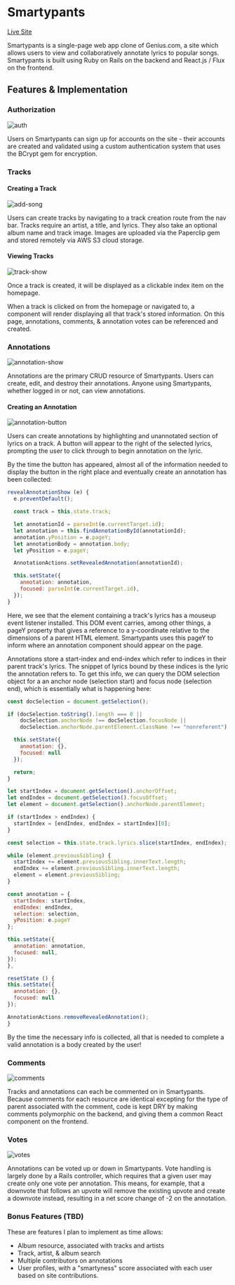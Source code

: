 # Smartypants

[Live Site][heroku]

[heroku]: http://smartypants.jonfriestedt.com/

Smartypants is a single-page web app clone of Genius.com, a site which allows users to view and collaboratively annotate lyrics to popular songs. Smartypants is built using Ruby on Rails on the backend and React.js / Flux on the frontend.

## Features & Implementation

### Authorization
![auth]

Users on Smartypants can sign up for accounts on the site - their accounts are created and validated using a custom authentication system that uses the BCrypt gem for encryption.

### Tracks

#### Creating a Track
![add-song]

Users can create tracks by navigating to a track creation route from the nav bar. Tracks require an artist, a title, and lyrics. They also take an optional album name and track image. Images are uploaded via the Paperclip gem and stored remotely via AWS S3 cloud storage.

#### Viewing Tracks
![track-show]

Once a track is created, it will be displayed as a clickable index item on the homepage.

<!-- Track show preview [x] -->
When a track is clicked on from the homepage or navigated to, a component will render displaying all that track's stored information. On this page, annotations, comments, & annotation votes can be referenced and created.

### Annotations
![annotation-show]

Annotations are the primary CRUD resource of Smartypants. Users can create, edit, and destroy their annotations. Anyone using Smartypants, whether logged in or not, can view annotations.

#### Creating an Annotation
![annotation-button]

Users can create annotations by highlighting and unannotated section of lyrics on a track. A button will appear to the right of the selected lyrics, prompting the user to click through to begin annotation on the lyric.

By the time the button has appeared, almost all of the information needed to display the button in the right place and eventually create an annotation has been collected:

```javascript
revealAnnotationShow (e) {
  e.preventDefault();

  const track = this.state.track;

  let annotationId = parseInt(e.currentTarget.id);
  let annotation = this.findAnnotationById(annotationId);
  annotation.yPosition = e.pageY;
  let annotationBody = annotation.body;
  let yPosition = e.pageY;

  AnnotationActions.setRevealedAnnotation(annotationId);

  this.setState({
    annotation: annotation,
    focused: parseInt(e.currentTarget.id),
  });
}
```

Here, we see that the element containing a track's lyrics has a mouseup event listener installed. This DOM event carries, among other things, a pageY property that gives a reference to a y-coordinate relative to the dimensions of a parent HTML element. Smartypants uses this pageY to inform where an annotation component should appear on the page.

Annotations store a start-index and end-index which refer to indices in their parent track's lyrics. The snippet of lyrics bound by these indices is the lyric the annotation refers to. To get this info, we can query the DOM selection object for a an anchor node (selection start) and focus node (selection end), which is essentially what is happening here:

```javascript
const docSelection = document.getSelection();

if (docSelection.toString().length === 0 ||
    docSelection.anchorNode !== docSelection.focusNode ||
    docSelection.anchorNode.parentElement.className !== "nonreferent") {

  this.setState({
    annotation: {},
    focused: null
  });

  return;
}

let startIndex = document.getSelection().anchorOffset;
let endIndex = document.getSelection().focusOffset;
let element = document.getSelection().anchorNode.parentElement;

if (startIndex > endIndex) {
  startIndex = [endIndex, endIndex = startIndex][0];
}

const selection = this.state.track.lyrics.slice(startIndex, endIndex);

while (element.previousSibling) {
  startIndex += element.previousSibling.innerText.length;
  endIndex += element.previousSibling.innerText.length;
  element = element.previousSibling;
}

const annotation = {
  startIndex: startIndex,
  endIndex: endIndex,
  selection: selection,
  yPosition: e.pageY
};

this.setState({
  annotation: annotation,
  focused: null,
});
},

resetState () {
this.setState({
  annotation: {},
  focused: null
});

AnnotationActions.removeRevealedAnnotation();
}
```

By the time the necessary info is collected, all that is needed to complete a valid annotation is a body created by the user!

<!-- Annotation form [x]-->

### Comments
![comments]

Tracks and annotations can each be commented on in Smartypants. Because comments for each resource are identical excepting for the type of parent associated with the comment, code is kept DRY by making comments polymorphic on the backend, and giving them a common React component on the frontend.

### Votes
![votes]

Annotations can be voted up or down in Smartypants. Vote handling is largely done by a Rails controller, which requires that a given user may create only one vote per annotation. This means, for example, that a downvote that follows an upvote will remove the existing upvote and create a downvote instead, resulting in a net score change of -2 on the annotation.

### Bonus Features (TBD)

These are features I plan to implement as time allows:

* Album resource, associated with tracks and artists
* Track, artist, & album search
* Multiple contributors on annotations
* User profiles, with a "smartyness" score associated with each user based on site contributions.

[add-song]: ./docs/screenshots/add_song.png
[annotation-button]: ./docs/screenshots/annotation_button.png
[annotation-form]: ./docs/screenshots/annotation_form.png
[annotation-show]: ./docs/screenshots/annotation_show.png
[auth]: ./docs/screenshots/auth.png
[comments]: ./docs/screenshots/comments.png
[track-show]: ./docs/screenshots/track_show.png
[tracks-index]: ./docs/screenshots/tracks_index.png
[votes]: ./docs/screenshots/votes.png
